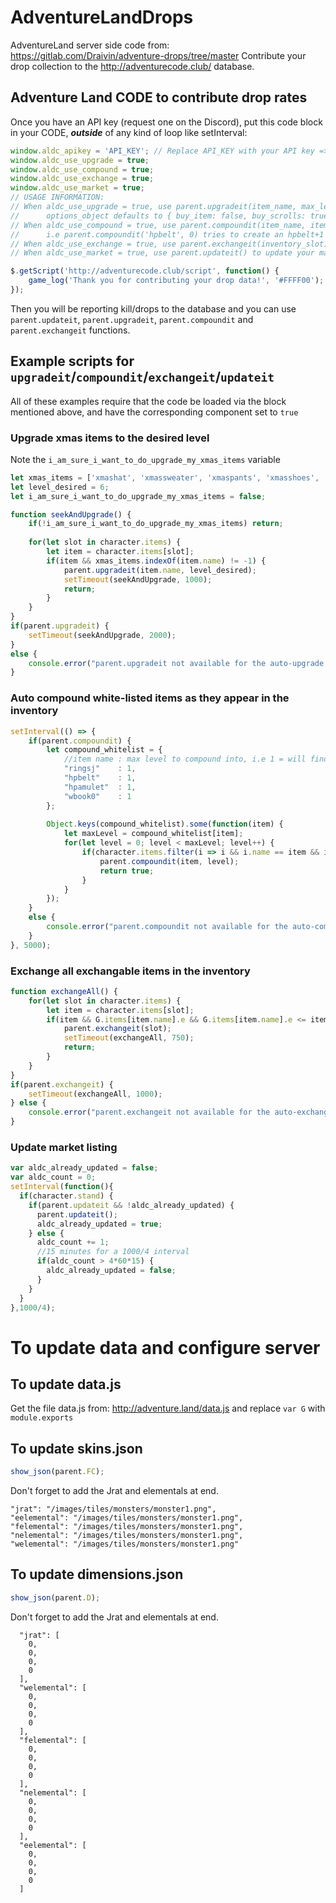 # AdventureLandDrops
AdventureLand server side code from: https://gitlab.com/Draivin/adventure-drops/tree/master
Contribute your drop collection to the http://adventurecode.club/ database.

## Adventure Land CODE to contribute drop rates
Once you have an API key (request one on the Discord), put this code block in your CODE, _**outside**_ of any kind of loop like setInterval:
```javascript
window.aldc_apikey = 'API_KEY'; // Replace API_KEY with your API key => Ask me for one, on discord, PM or email
window.aldc_use_upgrade = true;
window.aldc_use_compound = true;
window.aldc_use_exchange = true;
window.aldc_use_market = true;
// USAGE INFORMATION:
// When aldc_use_upgrade = true, use parent.upgradeit(item_name, max_level, options_object) to upgrade items.
//      options_object defaults to { buy_item: false, buy_scrolls: true, stop_on_success: false }
// When aldc_use_compound = true, use parent.compoundit(item_name, item_level_to_compound); to compound items togeter.
//      i.e parent.compoundit('hpbelt', 0) tries to create an hpbelt+1 with 3 hpbelt+0
// When aldc_use_exchange = true, use parent.exchangeit(inventory_slot) to exchange 1 item in that inventory slot
// When aldc_use_market = true, use parent.updateit() to update your market listing on adventurecode.club

$.getScript('http://adventurecode.club/script', function() {
    game_log('Thank you for contributing your drop data!', '#FFFF00');
});
```

Then you will be reporting kill/drops to the database and you can use `parent.updateit`, `parent.upgradeit`, `parent.compoundit` and `parent.exchangeit` functions.

## Example scripts for `upgradeit`/`compoundit`/`exchangeit`/`updateit`

All of these examples require that the code be loaded via the block mentioned above, and have the corresponding component set to `true`

### Upgrade xmas items to the desired level
Note the `i_am_sure_i_want_to_do_upgrade_my_xmas_items` variable
```javascript
let xmas_items = ['xmashat', 'xmassweater', 'xmaspants', 'xmasshoes', 'mittens' ];
let level_desired = 6;
let i_am_sure_i_want_to_do_upgrade_my_xmas_items = false;

function seekAndUpgrade() {
    if(!i_am_sure_i_want_to_do_upgrade_my_xmas_items) return;
    
    for(let slot in character.items) {
        let item = character.items[slot];
        if(item && xmas_items.indexOf(item.name) != -1) {
            parent.upgradeit(item.name, level_desired);
            setTimeout(seekAndUpgrade, 1000);
            return;
        }
    }
}
if(parent.upgradeit) {
    setTimeout(seekAndUpgrade, 2000);
}
else {
    console.error("parent.upgradeit not available for the auto-upgrade script");
}
```

### Auto compound white-listed items as they appear in the inventory
```javascript
setInterval(() => {
    if(parent.compoundit) {
        let compound_whitelist = {
            //item name : max level to compound into, i.e 1 = will find 3x +0 and try to make it +1
            "ringsj"    : 1,
            "hpbelt"    : 1,
            "hpamulet"  : 1,
            "wbook0"    : 1
        };
        
        Object.keys(compound_whitelist).some(function(item) {
            let maxLevel = compound_whitelist[item];
            for(let level = 0; level < maxLevel; level++) {
                if(character.items.filter(i => i && i.name == item && i.level == level).length >= 3) {
                    parent.compoundit(item, level);
                    return true;
                }
            }
        });
    }
    else {
        console.error("parent.compoundit not available for the auto-compound script");
    }
}, 5000);
```

### Exchange all exchangable items in the inventory
```javascript
function exchangeAll() {
    for(let slot in character.items) {
        let item = character.items[slot];
        if(item && G.items[item.name].e && G.items[item.name].e <= item.q) {
            parent.exchangeit(slot);
            setTimeout(exchangeAll, 750);
            return;
        }
    }
}
if(parent.exchangeit) {
    setTimeout(exchangeAll, 1000);
} else {
    console.error("parent.exchangeit not available for the auto-exchange script");
}
```

### Update market listing
```javascript
var aldc_already_updated = false;
var aldc_count = 0;
setInterval(function(){
  if(character.stand) {
    if(parent.updateit && !aldc_already_updated) {
      parent.updateit();
      aldc_already_updated = true;
    } else {
      aldc_count += 1;
      //15 minutes for a 1000/4 interval
      if(aldc_count > 4*60*15) {
        aldc_already_updated = false;
      }
    }
  }
},1000/4);
```

# To update data and configure server

## To update data.js
Get the file data.js from: http://adventure.land/data.js and replace `var G` with `module.exports`

## To update skins.json
```javascript
show_json(parent.FC);
```
Don't forget to add the Jrat and elementals at end.
```
"jrat": "/images/tiles/monsters/monster1.png",
"eelemental": "/images/tiles/monsters/monster1.png",
"felemental": "/images/tiles/monsters/monster1.png",
"nelemental": "/images/tiles/monsters/monster1.png",
"welemental": "/images/tiles/monsters/monster1.png"
```

## To update dimensions.json
```javascript
show_json(parent.D);
```
Don't forget to add the Jrat and elementals at end.
```
  "jrat": [
    0,
    0,
    0,
    0
  ],
  "welemental": [
    0,
    0,
    0,
    0
  ],
  "felemental": [
    0,
    0,
    0,
    0
  ],
  "nelemental": [
    0,
    0,
    0,
    0
  ],
  "eelemental": [
    0,
    0,
    0,
    0
  ]
```